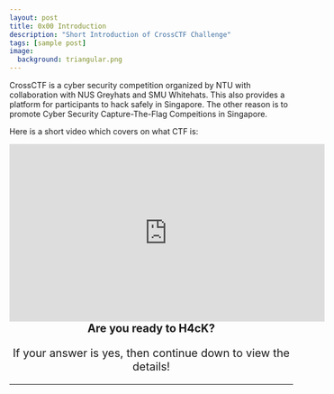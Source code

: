 ```yaml
---
layout: post
title: 0x00 Introduction
description: "Short Introduction of CrossCTF Challenge"
tags: [sample post]
image:
  background: triangular.png
---
```

CrossCTF is a cyber security competition organized by NTU with collaboration with NUS Greyhats and SMU Whitehats. This also provides a platform for participants to hack safely in Singapore. The other reason is to promote Cyber Security Capture-The-Flag Compeitions in Singapore.

Here is a short video which covers on what CTF is: 

<iframe width="560" height="315" src="https://www.youtube.com/embed/8ev9ZX9J45A" frameborder="0" allow="autoplay; encrypted-media" allowfullscreen></iframe>
<div style="text-align: center;font-size: 1.4em;">
	<h><strong>Are you ready to H4cK?</strong></h>	<p>If your answer is yes, then continue down to view the details!</p>
</div>


---


